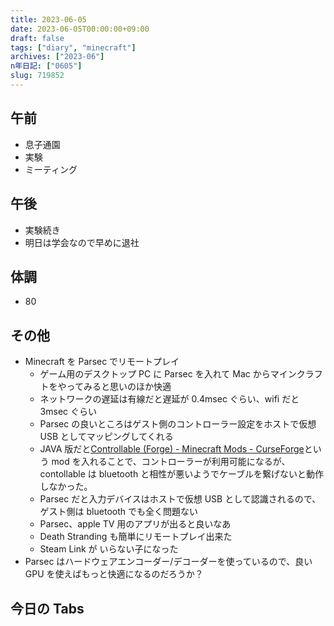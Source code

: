 ```yaml
---
title: 2023-06-05
date: 2023-06-05T00:00:00+09:00
draft: false
tags: ["diary", "minecraft"]
archives: ["2023-06"]
n年日記: ["0605"]
slug: 719852
---
```


## 午前

- 息子通園
- 実験
- ミーティング

## 午後

- 実験続き
- 明日は学会なので早めに退社

## 体調

- 80

## その他

- Minecraft を Parsec でリモートプレイ
  - ゲーム用のデスクトップ PC に Parsec を入れて Mac からマインクラフトをやってみると思いのほか快適
  - ネットワークの遅延は有線だと遅延が 0.4msec ぐらい、wifi だと 3msec ぐらい
  - Parsec の良いところはゲスト側のコントローラー設定をホストで仮想 USB としてマッピングしてくれる
  - JAVA 版だと[Controllable (Forge) - Minecraft Mods - CurseForge](https://www.curseforge.com/minecraft/mc-mods/controllable/files/4511169)という mod を入れることで、コントローラーが利用可能になるが、contollable は bluetooth と相性が悪いようでケーブルを繋げないと動作しなかった。
  - Parsec だと入力デバイスはホストで仮想 USB として認識されるので、ゲスト側は bluetooth でも全く問題ない
  - Parsec、apple TV 用のアプリが出ると良いなあ
  - Death Stranding も簡単にリモートプレイ出来た
  - Steam Link が いらない子になった
- Parsec はハードウェアエンコーダー/デコーダーを使っているので、良い GPU を使えばもっと快適になるのだろうか？

## 今日の Tabs
